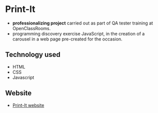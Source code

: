 # Print-It

- **professionalizing project** carried out as part of QA tester training at OpenClassRooms.
-  programming discovery exercise JavaScript, in the creation of a carousel in a web page pre-created for the occasion.

## Technology used

-  HTML
-  CSS
-  Javascript

## Website

-  [Print-It website](https://vincedecompiegne.github.io/OC-P6-Print-It/)
